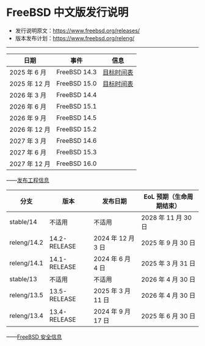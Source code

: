 # FreeBSD 中文版发行说明

- 发行说明原文：<https://www.freebsd.org/releases/>
- 版本发布计划：<https://www.freebsd.org/releng/>

---

| 日期           | 事件        | 信息 |
| ---------------- | -------------- | ------------- |
| 2025 年 6 月      | FreeBSD 14.3 | [目标时间表](https://www.freebsd.org/releases/14.3R/schedule/) |
| 2025 年 12 月  | FreeBSD 15.0 |     [目标时间表](https://www.freebsd.org/releases/15.0R/schedule/)        |
| 2026 年 3 月     | FreeBSD 14.4 |             |
| 2026 年 6 月      | FreeBSD 15.1 |             |
| 2026 年 9 月 | FreeBSD 14.5 |             |
| 2026 年 12 月  | FreeBSD 15.2 |             |
| 2027 年 3 月     | FreeBSD 14.6 |             |
| 2027 年 6 月      | FreeBSD 15.3 |             |
| 2027 年 12 月  | FreeBSD 16.0 |             |

——[发布工程信息](https://www.freebsd.org/releng/)


| 分支          | 版本        | 发布日期             |  EoL 预期（生命周期结束） |
| ------------- | ---------- | -------------------- | -------------------- |
| stable/14   | 不适用     | 不适用            | 2028 年 11 月 30 日  |
| releng/14.2 | 14.2-RELEASE | 2024 年 12 月 3 日   | 2025 年 9 月 30 日  |
| releng/14.1 | 14.1-RELEASE | 2024 年 6 月 4 日    | 2025 年 3 月 31 日  |
| stable/13   | 不适用        | 不适用                | 2026 年 4 月 30 日  |
| releng/13.5 | 13.5-RELEASE | 2025 年 3 月 11 日   | 2026 年 4 月 30 日  |
| releng/13.4 | 13.4-RELEASE | 2024 年 9 月 17 日   | 2025 年 6 月 30 日  |

——[FreeBSD 安全信息](https://www.freebsd.org/security/#sup)
